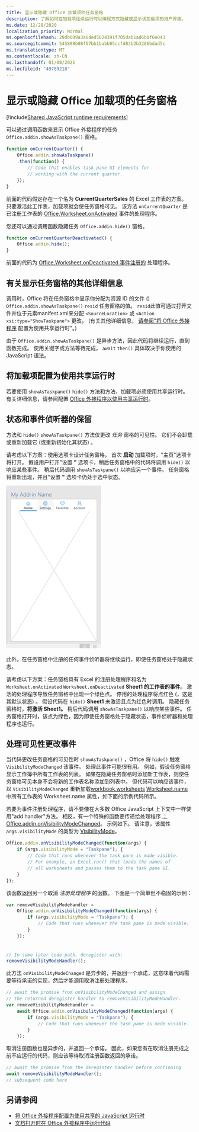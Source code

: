 ```yaml
---
title: 显示或隐藏 Office 加载项的任务窗格
description: 了解如何在加载项连续运行时以编程方式隐藏或显示该加载项的用户界面。
ms.date: 12/28/2020
localization_priority: Normal
ms.openlocfilehash: 20db609a3a6ded5624391f705dab1ad6b8f6e043
ms.sourcegitcommit: 545888b08f57bb1babb05ccfd83b2b3286bdad5c
ms.translationtype: MT
ms.contentlocale: zh-CN
ms.lasthandoff: 01/08/2021
ms.locfileid: "49789218"
---
```

# <a name="show-or-hide-the-task-pane-of-your-office-add-in"></a>显示或隐藏 Office 加载项的任务窗格

[!include[Shared JavaScript runtime requirements](../includes/shared-runtime-requirements-note.md)]

可以通过调用函数来显示 Office 外接程序的任务 `Office.addin.showAsTaskpane()` 窗格。

```javascript
function onCurrentQuarter() {
    Office.addin.showAsTaskpane()
    .then(function() {
        // Code that enables task pane UI elements for
        // working with the current quarter.
    });
}
```

前面的代码假定存在一个名为 **CurrentQuarterSales** 的 Excel 工作表的方案。 只要激活此工作表，加载项就会使任务窗格可见。 该方法 `onCurrentQuarter` 是已注册工作表的 [Office.Worksheet.onActivated](/javascript/api/excel/excel.worksheet?view=excel-js-preview&preserve-view=true#onactivated) 事件的处理程序。

您还可以通过调用函数隐藏任务 `Office.addin.hide()` 窗格。

```javascript
function onCurrentQuarterDeactivated() {
    Office.addin.hide();
}
```

前面的代码为 [Office.Worksheet.onDeactivated 事件注册的](/javascript/api/excel/excel.worksheet?view=excel-js-preview&preserve-view=true#ondeactivated) 处理程序。

## <a name="additional-details-on-showing-the-task-pane"></a>有关显示任务窗格的其他详细信息

调用时，Office 将在任务窗格中显示你分配为资源 ID 的文件 () `Office.addin.showAsTaskpane()` `resid` 任务窗格的值。 `resid`此值可通过打开文件并位于元素manifest.xml来分配 `<SourceLocation>` 或 `<Action xsi:type="ShowTaskpane">` 更改。
 (有关其他详细信息， [请参阅"将 Office 外接程序](configure-your-add-in-to-use-a-shared-runtime.md) 配置为使用共享运行时"。) 

由于 `Office.addin.showAsTaskpane()` 是异步方法，因此代码将继续运行，直到函数完成。 使用关键字或方法等待完成， `await` `then()` 具体取决于你使用的 JavaScript 语法。

## <a name="configure-your-add-in-to-use-the-shared-runtime"></a>将加载项配置为使用共享运行时

若要使用 `showAsTaskpane()` `hide()` 方法和方法，加载项必须使用共享运行时。 有关详细信息，请参阅配置 [Office 外接程序以使用共享运行时](configure-your-add-in-to-use-a-shared-runtime.md)。

## <a name="preservation-of-state-and-event-listeners"></a>状态和事件侦听器的保留

方法和 `hide()` `showAsTaskpane()` 方法仅更改 *任务* 窗格的可见性。 它们不会卸载或重新加载它 (或重新初始化其状态) 。

请考虑以下方案：使用选项卡设计任务窗格。 首次 **启动** 加载项时，"主页"选项卡将打开。 假设用户打开"设置 **"** 选项卡，稍后任务窗格中的代码将调用 `hide()` 以响应某些事件。 稍后代码调用 `showAsTaskpane()` 以响应另一个事件。 任务窗格将重新出现，并且"设置 **"** 选项卡仍处于选中状态。

![任务窗格的屏幕截图，其中四个选项卡标有"主页、设置、收藏夹和帐户"。](../images/TaskpaneWithTabs.png)

此外，在任务窗格中注册的任何事件侦听器将继续运行，即使任务窗格处于隐藏状态。

请考虑以下方案：任务窗格具有 Excel 的注册处理程序和名为 `Worksheet.onActivated` `Worksheet.onDeactivated` **Sheet1 的工作表的事件**。 激活的处理程序导致任务窗格中出现一个绿色点。 停用的处理程序将点红色 (，这是其默认状态) 。 假设代码在 `hide()` **Sheet1** 未激活且点为红色时调用。 隐藏任务窗格时，**将激活 Sheet1。** 稍后代码调用 `showAsTaskpane()` 以响应某些事件。 任务窗格打开时，该点为绿色，因为即使任务窗格处于隐藏状态，事件侦听器和处理程序也运行。

## <a name="handle-the-visibility-changed-event"></a>处理可见性更改事件

当代码更改任务窗格的可见性时 `showAsTaskpane()` ，Office 将 `hide()` 触发 `VisibilityModeChanged` 该事件。 处理此事件可能很有用。 例如，假设任务窗格显示工作簿中所有工作表的列表。 如果在隐藏任务窗格时添加新工作表，则使任务窗格可见本身不会将新的工作表名称添加到列表中。 但代码可以响应该事件，以 `VisibilityModeChanged` 重新加载[workbook.worksheets](/javascript/api/excel/excel.workbook#worksheets) [Worksheet.name](/javascript/api/excel/excel.worksheet#name)中所有工作表的 Worksheet.name 属性，如下面的示例代码所示。

若要为事件注册处理程序，请不要像在大多数 Office JavaScript 上下文中一样使用"add handler"方法。 相反，有一个特殊的函数要传递给处理程序 [：Office.addin.onVisibilityModeChanged](/javascript/api/office/office.addin#onvisibilitymodechanged-listener-)。 示例如下。 请注意，该属性 `args.visibilityMode` 的类型为 [VisibilityMode](/javascript/api/office/office.visibilitymode)。

```javascript
Office.addin.onVisibilityModeChanged(function(args) {
    if (args.visibilityMode = "Taskpane"); {
        // Code that runs whenever the task pane is made visible.
        // For example, an Excel.run() that loads the names of
        // all worksheets and passes them to the task pane UI.
    }
});
```

该函数返回另一个取消 *注册处理程序* 的函数。 下面是一个简单但不稳固的示例：

```javascript
var removeVisibilityModeHandler =
    Office.addin.onVisibilityModeChanged(function(args) {
        if (args.visibilityMode = "Taskpane"); {
            // Code that runs whenever the task pane is made visible.
        }
    });


// In some later code path, deregister with:
removeVisibilityModeHandler();
```

此方法 `onVisibilityModeChanged` 是异步的，并返回一个承诺，这意味着代码需要等待承诺的实现，然后才能调用取消注册处理程序。 

```javascript
// await the promise from onVisibilityModeChanged and assign
// the returned deregister handler to removeVisibilityModeHandler.
var removeVisibilityModeHandler =
    await Office.addin.onVisibilityModeChanged(function(args) {
        if (args.visibilityMode = "Taskpane"); {
            // Code that runs whenever the task pane is made visible.
        }
    });
```

取消注册函数也是异步的，并返回一个承诺。 因此，如果您有在取消注册完成之前不应运行的代码，则应该等待取消注册函数返回的承诺。

```javascript
// await the promise from the deregister handler before continuing
await removeVisibilityModeHandler();
// subsequent code here
```

## <a name="see-also"></a>另请参阅

- [将 Office 外接程序配置为使用共享的 JavaScript 运行时](configure-your-add-in-to-use-a-shared-runtime.md)
- [文档打开时在 Office 外接程序中运行代码](run-code-on-document-open.md)
